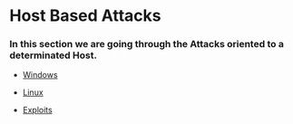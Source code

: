 # Host Based Attacks

### In this section we are going through the Attacks oriented to a determinated Host.

- [Windows](/General/Exploitation/Host%20Based%20Attacks/windowsHost.md)

- [Linux](/General/Exploitation/Host%20Based%20Attacks/linuxHost.md)

- [Exploits](/General/Exploitation/Host%20Based%20Attacks/exploits.md)